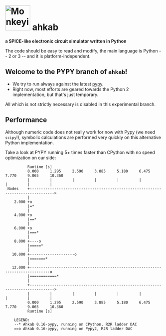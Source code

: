 <img src="https://rawgithub.com/ahkab/ahkab/master/doc/images/logo_small.png" alt="Monkeying around" style="width: 80px;"/> ahkab
=================================================================================================================================

**a SPICE-like electronic circuit simulator written in Python**

The code should be easy to read and modify, the main language is Python -- 2 or 3 -- and it is platform-independent.

## Welcome to the PYPY branch of `ahkab`!

* We try to run always against the latest [pypy](http://pypy.org/).
* Right now, most efforts are geared towards the Python 2 implementation, but that's just temporary.

All which is not strictly necessary is disabled in this experimental branch.

## Performance

Although numeric code does not really work for now with Pypy (we need `scipy`!), symbolic calculations are performed
very quickly on this alternative Python implementation.

Take a look at PYPY running 5+ times faster than CPython with no speed optimization on our side:


```
          Runtime [s]
          0.000     1.295     2.590     3.885     5.180     6.475     7.770     9.065     10.360     
          |         |         |         |         |         |         |         |         |         
 Nodes    +--------------------------------------------------------------------------------->
          |
    2.000 +o
          |=*
          |
    4.000 +o
          |==*
          |
    6.000 +o
          |===*
          |
    8.000 +----o
          |=====*
          |
   10.000 +--------------------o
          |=======*
          |
   12.000 +-------------------------------------------------------------------------------o
          |============*
          |
          +--------------------------------------------------------------------------------->
          |         |         |         |         |         |         |         |         |         
          0.000     1.295     2.590     3.885     5.180     6.475     7.770     9.065     10.360     
          Runtime [s]

    LEGEND:
    --* Ahkab 0.16-pypy, running on CPython, R2R ladder DAC
    ==o Ahkab 0.16-pypy, running on Pypy2, R2R ladder DAC
```
